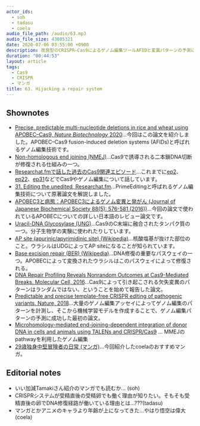 ```yaml
---
actor_ids:
  - soh
  - tadasu
  - coela
audio_file_path: /audio/63.mp3
audio_file_size: 43085321
date: 2020-07-06 03:55:00 +0900
description: 改良型のCRISPR–Cas9によるゲノム編集ツールAFIDと変異パターンの予測について原著論文を紹介しました。
duration: "00:44:53"
layout: article
tags:
  - Cas9
  - CRISPR
  - マンガ
title: 63. Hijacking a repair system
---
```


## Shownotes
- [Precise, predictable multi-nucleotide deletions in rice and wheat using APOBEC–Cas9, *Nature Biotechnology* 2020](https://www.nature.com/articles/s41587-020-0566-4)...今回はこの論文を紹介しました。APOBEC–Cas9 fusion-induced deletion systems (AFIDs)と呼ばれるゲノム編集技術です。
- [Non-homologous end joining (NMEJ)](https://en.wikipedia.org/wiki/Non-homologous_end_joining)...Cas9で誘導される二本鎖DNA切断が修復される仕組みの一つ。
- [Researchat.fmで話した過去のCas9関連エピソード](https://researchat.fm)...これまでに[ep2](https://researchat.fm/episode/2)、[ep22](https://researchat.fm/episode/22)、[ep31](https://researchat.fm/episode/31)などでCas9やゲノム編集について話しています。
- [31. Editing the unedited, Researchat.fm](https://researchat.fm/episode/31)...PrimeEditingと呼ばれるゲノム編集技術について原著論文を解説しました。
- [APOBEC3と病態：APOBEC3によるゲノム変異と発がん (Journal of Japanese Biochemical Society 88(5): 576-581 (2016))](https://seikagaku.jbsoc.or.jp/10.14952/SEIKAGAKU.2016.880576/data/index.html)...今回の論文で使われているAPOBECについての詳しい日本語のレビュー論文です。
- [Uracil-DNA Glycosylase (UNG)](https://lifescience.toyobo.co.jp/detail/detail.php?product_detail_id=261)...Cas9のC末端に融合されたタンパク質の一つ。分子生物学の実験に使われたりしています。
- [AP site (apurinic/apyrimidinic site) (Wikipedia)](https://en.wikipedia.org/wiki/AP_site)...核酸塩基が抜けた部位のこと。ウラシルはUDGによってAP siteになることが知られています。
- [Base excision repair (BER) (Wikipedia)](https://en.wikipedia.org/wiki/Base_excision_repair)...DNA修復の重要なパスウェイの一つ。APOBECによって変換されたウラシルはこのパスウェイによって修復される。
- [DNA Repair Profiling Reveals Nonrandom Outcomes at Cas9-Mediated Breaks. Molecular Cell, 2016](https://pubmed.ncbi.nlm.nih.gov/27499295/)...Cas9によって引き起こされる欠失変異のパターンはランダムではない、ということを始めて報告した論文。
- [Predictable and precise template-free CRISPR editing of pathogenic variants. Nature, 2018](https://www.nature.com/articles/s41586-018-0686-x)...大量のゲノム編集アッセイによってゲノム編集のパターンを計測し、そこから機械学習モデルを作成することで、ゲノム編集パターンの予測に成功した最初の論文。
- [Microhomology-mediated end-joining-dependent integration of donor DNA in cells and animals using TALENs and CRISPR/Cas9](https://www.nature.com/articles/ncomms6560) ... MMEJのpathwayを利用したゲノム編集
- [29歳独身中堅冒険者の日常 (マンガ)](https://www.amazon.co.jp/dp/B01GPQWG1S/?tag=researchatf04-22)...今回紹介したcoelaのおすすめマンガ。

## Editorial notes
- いい加減Tamakiさん紹介のマンガでも読むか... (soh)
- CRISPRシステムが受精直後の受精卵でも働く理由が知りたい。そもそも受精直後の卵でDNA修復経路が働いている理由とは...???(tadasu)
- マンガとかアニメのキャラより年齢が上になってきた…やはり悟空は偉大(coela)
